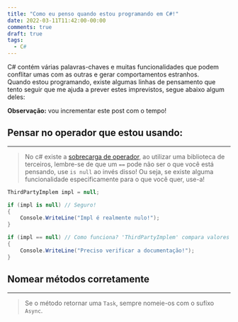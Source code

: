 ```yaml
---
title: "Como eu penso quando estou programando em C#!"
date: 2022-03-11T11:42:00-00:00
comments: true
draft: true
tags:
  - C#
---
```


C# contém várias palavras-chaves e muitas funcionalidades que podem conflitar umas com as outras e gerar comportamentos estranhos. <br />
Quando estou programando, existe algumas linhas de pensamento que tento seguir que me ajuda a prever estes imprevistos, segue abaixo algum deles: <br />

**Observação:** vou incrementar este post com o tempo!

## Pensar no operador que estou usando:
---
> No c# existe a [sobrecarga de operador](https://docs.microsoft.com/pt-br/dotnet/csharp/language-reference/operators/operator-overloading), ao utilizar uma biblioteca de terceiros, lembre-se de que um `==` pode não ser o que você está pensando, use `is null` ao invés disso! Ou seja, se existe alguma funcionalidade especificamente para o que você quer, use-a!

```csharp
ThirdPartyImplem impl = null;

if (impl is null) // Seguro!
{
    Console.WriteLine("Impl é realmente nulo!");
}

if (impl == null) // Como funciona? 'ThirdPartyImplem' compara valores ou só a referência?
{
    Console.WriteLine("Preciso verificar a documentação!");
}
```

## Nomear métodos corretamente
---
> Se o método retornar uma `Task`, sempre nomeie-os com o sufíxo `Async`.